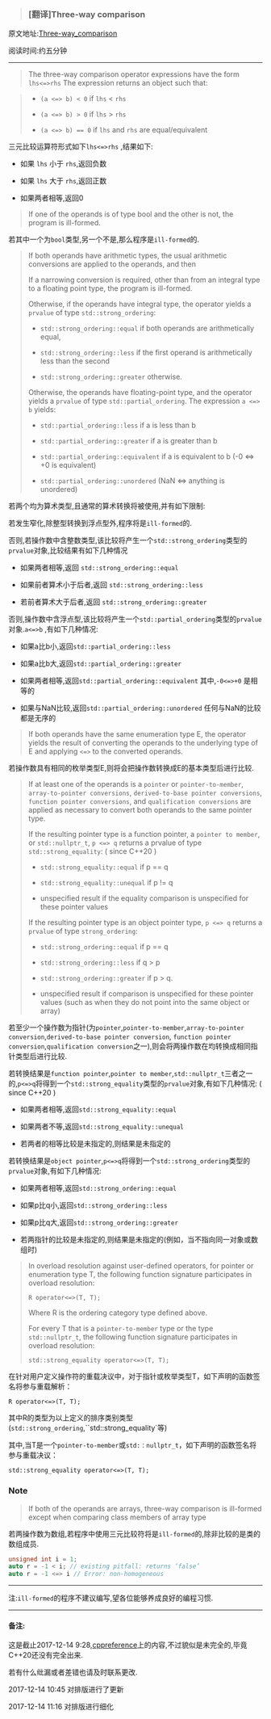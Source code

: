 
>### [翻译]Three-way comparison

原文地址:[Three-way_comparison](http://en.cppreference.com/w/cpp/language/operator_comparison#Three-way_comparison)

阅读时间:约五分钟

---

> The three-way comparison operator expressions have the form
>`lhs<=>rhs`
>The expression returns an object such that:

>- `(a <=> b) < 0` if `lhs` < `rhs`
>
>- `(a <=> b) > 0` if `lhs` > `rhs`
>
>- `(a <=> b) == 0` if `lhs` and `rhs` are equal/equivalent

三元比较运算符形式如下`lhs<=>rhs` ,结果如下:

- 如果 `lhs` 小于 `rhs`,返回负数

- 如果 `lhs` 大于 `rhs`,返回正数

- 如果两者相等,返回0


>If one of the operands is of type bool and the other is not, the program is ill-formed.

若其中一个为`bool`类型,另一个不是,那么程序是`ill-formed`的.



>If both operands have arithmetic types, the usual arithmetic conversions are applied to the operands, and then
>
>If a narrowing conversion is required, other than from an integral type to a floating point type, the program is ill-formed.
>
>Otherwise, if the operands have integral type, the operator yields a `prvalue` of type `std::strong_ordering`:
>
>- `std::strong_ordering::equal` if both operands are arithmetically equal,
>
>- `std::strong_ordering::less` if the first operand is arithmetically less than the second
>
>- `std::strong_ordering::greater` otherwise.
>
> Otherwise, the operands have floating-point type, and the operator yields a `prvalue` of type `std::partial_ordering`. The expression `a <=> b` yields:
>
>- `std::partial_ordering::less` if a is less than b 
>      
>- `std::partial_ordering::greater` if a is greater than b
>
>- `std::partial_ordering::equivalent` if a is equivalent to b (-0 <=> +0 is equivalent)   
>    
>- `std::partial_ordering::unordered` (NaN <=> anything is unordered)
    
若两个均为算术类型,且通常的算术转换将被使用,并有如下限制:

若发生窄化,除整型转换到浮点型外,程序将是`ill-formed`的.

否则,若操作数中含整数类型,该比较将产生一个`std::strong_ordering`类型的`prvalue`对象,比较结果有如下几种情况

- 如果两者相等,返回 `std::strong_ordering::equal` 

- 如果前者算术小于后者,返回 `std::strong_ordering::less`  

- 若前者算术大于后者,返回 `std::strong_ordering::greater`   

否则,操作数中含浮点型,该比较将产生一个`std::partial_ordering`类型的`prvalue`对象.`a<=>b` ,有如下几种情况:

- 如果a比b小,返回`std::partial_ordering::less` 

- 如果a比b大,返回`std::partial_ordering::greater`  

- 如果两者相等,返回`std::partial_ordering::equivalent`   其中,`-0<=>+0` 是相等的

- 如果与NaN比较,返回`std::partial_ordering::unordered`   任何与NaN的比较都是无序的


>If both operands have the same enumeration type E, the operator yields the result of converting the operands to the underlying type of E and applying `<=>` to the converted operands.

若操作数具有相同的枚举类型E,则将会把操作数转换成E的基本类型后进行比较.



>If at least one of the operands is a `pointer` or `pointer-to-member`, `array-to-pointer conversions`, `derived-to-base pointer conversions`, `function pointer conversions`, and `qualification conversions` are applied as necessary to convert both operands to the same pointer type.
>
>If the resulting pointer type is a function pointer, a `pointer to member`, or `std::nullptr_t`, `p <=> q` returns a prvalue of type `std::strong_equality`:  ( since C++20 )
>
>- `std::strong_equality::equal` if p == q
>
>- `std::strong_equality::unequal` if p != q
>
>- unspecified result if the equality comparison is unspecified for these pointer values
>
>If the resulting pointer type is an object pointer type, `p <=> q` returns a `prvalue` of type `strong_ordering`:
>
>- `std::strong_ordering::equal` if p == q
>
>- `std::strong_ordering::less` if q > p
>
>- `std::strong_ordering::greater` if p > q.
>
>- unspecified result if comparison is unspecified for these pointer values (such as when they do not point into the same object or array)

若至少一个操作数为指针(为`pointer`,`pointer-to-member`,`array-to-pointer conversion`,`derived-to-base pointer conversion`,
`function pointer conversion`,`qualification conversion`之一),则会将两操作数在均转换成相同指针类型后进行比较.

若转换结果是`function pointer`,`pointer to member`,`std::nullptr_t`三者之一的,`p<=>q`将得到一个`std::strong_equality`类型的`prvalue`对象,有如下几种情况: ( since C++20 )

- 如果两者相等,返回`std::strong_equality::equal` 

- 如果两者不等,返回`std::strong_equality::unequal`  

- 若两者的相等比较是未指定的,则结果是未指定的

若转换结果是`object pointer`,`p<=>q`将得到一个`std::strong_ordering`类型的`prvalue`对象,有如下几种情况:

- 如果两者相等,返回`std::strong_ordering::equal` 

- 如果p比q小,返回`std::strong_ordering::less` 

- 如果p比q大,返回`std::strong_ordering::greater` 

- 若两指针的比较是未指定的,则结果是未指定的(例如，当不指向同一对象或数组时)


>In overload resolution against user-defined operators, for pointer or enumeration type T, the following function signature participates in overload resolution:
>
>`R operator<=>(T, T);`
>
>Where R is the ordering category type defined above.
>
>For every T that is a `pointer-to-member` type or the type `std::nullptr_t`, the following function signature participates in overload resolution:
>
>`std::strong_equality operator<=>(T, T);`

在针对用户定义操作符的重载决议中，对于指针或枚举类型T，如下声明的函数签名将参与重载解析：

`R operator<=>(T, T);`

其中R的类型为以上定义的排序类别类型(`std::strong_ordering`,``std::strong_equality`等)

其中,当T是一个`pointer-to-member`或`std:：nullptr_t`，如下声明的函数签名将参与重载决议：

`std::strong_equality operator<=>(T, T);`

### Note

>If both of the operands are arrays, three-way comparison is ill-formed except when comparing class members of array type

若两操作数为数组,若程序中使用三元比较符将是`ill-formed`的,除非比较的是类的数组成员.


```c++
unsigned int i = 1;
auto r = -1 < i; // existing pitfall: returns ‘false’
auto r = -1 <=> i // Error: non-homogeneous
```

---

注:`ill-formed`的程序不建议编写,望各位能够养成良好的编程习惯.

---
#### 备注:

这是截止2017-12-14 9:28,[cppreference](http://en.cppreference.com/w/cpp/language/operator_comparison#Three-way_comparison)上的内容,不过貌似是未完全的,毕竟C++20还没有完全出来.

若有什么纰漏或者差错也请及时联系更改.

2017-12-14 10:45 对排版进行了更新

2017-12-14 11:16 对排版进行细化